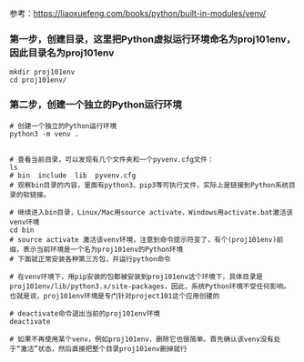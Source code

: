 参考：https://liaoxuefeng.com/books/python/built-in-modules/venv/


### 第一步，创建目录，这里把Python虚拟运行环境命名为proj101env，因此目录名为proj101env
~~~shell
mkdir proj101env
cd proj101env/
~~~


### 第二步，创建一个独立的Python运行环境
~~~shell
# 创建一个独立的Python运行环境
python3 -m venv .


# 查看当前目录，可以发现有几个文件夹和一个pyvenv.cfg文件：
ls
# bin  include  lib  pyvenv.cfg
# 观察bin目录的内容，里面有python3、pip3等可执行文件，实际上是链接到Python系统目录的软链接。

# 继续进入bin目录，Linux/Mac用source activate，Windows用activate.bat激活该venv环境
cd bin
# source activate 激活该venv环境，注意到命令提示符变了，有个(proj101env)前缀，表示当前环境是一个名为proj101env的Python环境
# 下面就正常安装各种第三方包，并运行python命令

# 在venv环境下，用pip安装的包都被安装到proj101env这个环境下，具体目录是proj101env/lib/python3.x/site-packages，因此，系统Python环境不受任何影响。也就是说，proj101env环境是专门针对project101这个应用创建的

# deactivate命令退出当前的proj101env环境
deactivate

# 如果不再使用某个venv，例如proj101env，删除它也很简单。首先确认该venv没有处于“激活”状态，然后直接把整个目录proj101env删掉就行
~~~




